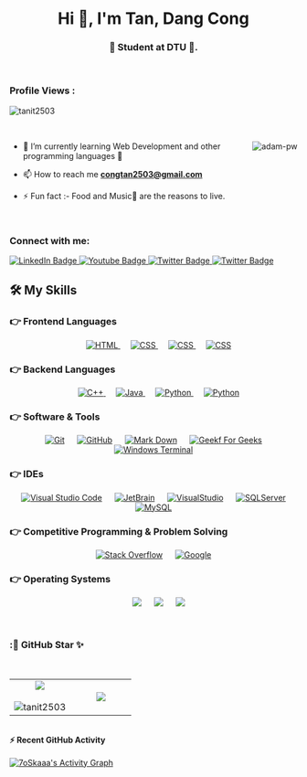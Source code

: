 <h1 align="center">Hi 👋, I'm Tan, Dang Cong</h1>
<h3 align="center">🙂 Student at DTU 🙂.</h3>

<br>

<p align="right"> <h3>Profile Views :</h3> <img src="https://komarev.com/ghpvc/?username=tanit2503&label=Profile%20views&color=0e75b6&style=for-the-badge"
    alt="tanit2503" /> 
  </p>

<br>

<p><img align="right" src="https://github.com/Adam-pw/Adam-pw/blob/main/animation_500_kxa883sd.gif" alt="adam-pw" /></p>


- 🌱 I’m currently learning Web Development and other programming languages 🙂

- 📫 How to reach me **congtan2503@gmail.com**

- ⚡ Fun fact :- Food and Music🎵 are the reasons to live.

<br>

<h3 align="left">Connect with me:</h3>

<div id="badges">
  <a href="https://www.facebook.com/tanisme25/">
    <img src="https://img.shields.io/badge/Đặng Công Tấn-blue?style=for-the-badge&logo=facebook&logoColor=white" alt="LinkedIn Badge"/>
  </a>
  <a href="https://instagram.com/_tanisme">
    <img src="https://img.shields.io/badge/_tanisme-red?style=for-the-badge&logo=instagram&logoColor=white" alt="Youtube Badge"/>
  </a>
  <a href="https://twitter.com/congtan2503">
    <img src="https://img.shields.io/badge/Twitter-yellow?style=for-the-badge&logo=twitter&logoColor=white" alt="Twitter Badge"/>
  </a>
  <a href="https://www.linkedin.com/in/congtan2503/">
    <img src="https://img.shields.io/badge/Linkedin-accent?style=for-the-badge&logo=linkedin&logoColor=white" alt="Twitter Badge"/>
  </a>
</div>

## 🛠️ My Skills


### 👉 Frontend Languages
<p align="center"> 
  &emsp; 
  <a href="https://www.w3.org/html/" target="_blank"> 
   <img alt="HTML" src="https://img.shields.io/badge/HTML5%20-%23E34F26.svg?style=for-the-badge&logo=html5&logoColor=white">
  </a>   
  &emsp;
  <a href="https://www.w3schools.com/css/" target="_blank">
    <img alt="CSS" src="https://img.shields.io/badge/CSS%20-%235586A4.svg?style=for-the-badge&logo=css3&logoColor=white">
  </a> 
   &emsp;
  <a href="https://www.w3schools.com/css/" target="_blank">
    <img alt="CSS" src="https://img.shields.io/badge/Bootstrap%20-%231572B6.svg?style=for-the-badge&logo=bootstrap&logoColor=white">
  </a> 
  &emsp;
  <a href="https://www.w3schools.com/css/" target="_blank">
    <img alt="CSS" src="https://img.shields.io/badge/JavaScript%20-%231572B6.svg?style=for-the-badge&logo=javascript&logoColor=white">
  </a> 
</p>


### 👉 Backend Languages

<p align="center"> 
  &emsp; 
  <a href="https://www.w3schools.com/cpp/" target="_blank"> 
    <img alt="C++" src="https://img.shields.io/badge/C++%20-%2300599C.svg?style=for-the-badge&logo=c%2B%2B&logoColor=white">
  </a> 
  &emsp;
  <a href="https://www.java.com" target="_blank"> 
    <img alt="Java" src="https://img.shields.io/badge/Java-%23007396.svg?style=for-the-badge&logo=java&logoColor=white">
  </a>
  &emsp;
   <a href="https://www.python.org" target="_blank">
    <img alt="Python" src="https://img.shields.io/badge/Python%20-%2314354C.svg?style=for-the-badge&logo=python&logoColor=white">
  </a>
  &emsp;
   <a href="https://docs.microsoft.com/en-us/dotnet/csharp/" target="_blank">
    <img alt="Python" src="https://img.shields.io/badge/CSharp%20-%235586A4.svg?style=for-the-badge&logo=csharp&logoColor=white">
  </a>
</p>

 ### 👉 Software & Tools
 
<p align="center">
  &emsp;
    <a href="#"><img alt="Git" src="https://img.shields.io/badge/Git%20-%23F05033.svg?style=for-the-badge&logo=git&logoColor=white"></a>
  &emsp;
    <a href="#"><img alt="GitHub" src="https://img.shields.io/badge/github-%23181717.svg?style=for-the-badge&logo=github&logoColor=white"></a>
  &emsp;
    <a href="#"><img alt="Mark Down" src="https://img.shields.io/badge/Markdown-000000?style=for-the-badge&logo=markdown&logoColor=white"></a>
  &emsp;
    <a href="#"><img alt="Geekf For Geeks" src="https://img.shields.io/badge/geeksforgeeks-%230F9D58.svg?style=for-the-badge&logo=geeksforgeeks&logoColor=white"></a>
   &emsp;
    <a href="#"><img alt="Windows Terminal" src="https://img.shields.io/badge/Windows%20Terminal-4D4D4D.svg?style=for-the-badge&logo=windowsterminal&logoColor=white"></a>
</p>

 ### 👉 IDEs
 
<p align="center">
  &emsp;
    <a href="#"><img alt="Visual Studio Code" src="https://img.shields.io/badge/Visual%20Studio%20Code-0078d7.svg?style=for-the-badge&logo=visual-studio-code&logoColor=white"></a>
  &emsp;
    <a href="#"><img alt="JetBrain" src="https://img.shields.io/badge/jetbrains-%23000000.svg?style=for-the-badge&logo=jetbrains&logoColor=white" /></a>
  &emsp;
    <a href="#"><img alt="VisualStudio" src="https://img.shields.io/badge/-Visual%20Studio-5C2D91?style=for-the-badge&logo=visualstudio&logoColor=white" /></a>
  &emsp;
    <a href="#"><img alt="SQLServer" src="https://img.shields.io/badge/-SQL%20Server-blue?style=for-the-badge&logo=microsoftsqlserver&logoColor=white" /></a>
   &emsp;
    <a href="#"><img alt="MySQL" src="https://img.shields.io/badge/-SQL%20Server-4479A1?style=for-the-badge&logo=mysql&logoColor=white" /></a>
</p>

 ### 👉 Competitive Programming & Problem Solving
 
<p align="center">
    <a href="#"><img alt="Stack Overflow" src="https://img.shields.io/badge/-Stack%20Overflow-FE7A16?style=for-the-badge&logo=stack-overflow&logoColor=white"></a>
  &emsp;
    <a href="#"><img alt = "Google" src="https://img.shields.io/badge/google-%234285F4.svg?style=for-the-badge&logo=google&logoColor=white" /></a>
    
</p>

 ### 👉 Operating Systems
 
<p align="center">
  &emsp;
    <a href="#"><img src="https://img.shields.io/badge/Linux-FCC624?style=for-the-badge&logo=linux&logoColor=black"></a>
  &emsp;
    <a href="#"><img src="https://img.shields.io/badge/Ubuntu-E95420?style=for-the-badge&logo=ubuntu&logoColor=white"></a>
  &emsp;
    <a href="#"><img src="https://img.shields.io/badge/Windows-0078D6?style=for-the-badge&logo=windows&logoColor=white"></a>
</p>

<br/>
<h3>:🎉 GitHub Star ✨</h3>
                  
  <br>
<table border="0" align="center">
<tr border="0">
<td width="50%" align="center">
  
  <img  align="center"  src="https://github-readme-stats.vercel.app/api?username=tanit2503&show_icons=true&locale=en&bg_color=0d1117&text_color=ffffff&repo=convoychat" />
  <br></br>
  <img  title="🔥 Get streak stats for your profile at git.io/streak-stats" alt="tanit2503" src="https://github-readme-streak-stats.herokuapp.com/?user=tanit2503&theme=dark&background=0d1117" />
</td>

<td width="50%" align="center">

  <img  align="center"  src="https://github-readme-stats.anuraghazra1.vercel.app/api/top-langs/?username=Tanit2503&theme=dark&no-bg=true&no-frame=true&langs_count=10"/>
  
  </td>
</tr>
</table>

<br>

<summary><b>⚡ Recent GitHub Activity</b></summary>
  <br/>
   <a href="https://github.com/7oSkaaa"><img alt="7oSkaaa's Activity Graph" src="https://activity-graph.herokuapp.com/graph?username=Tanit2503&custom_title=Contribution%20Graph&theme=react-dark" /></a>
  <br/>
